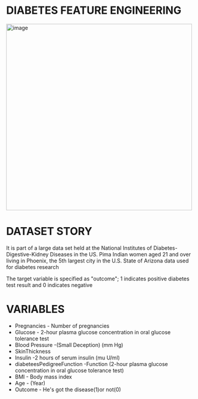 # DIABETES FEATURE ENGINEERING

<img width="498" alt="image" src="https://user-images.githubusercontent.com/101832704/168174141-56b80792-ecf5-45cc-a263-dc639b11a0f7.png">

# DATASET STORY
It is part of a large data set held at the National Institutes of Diabetes-Digestive-Kidney Diseases in the US.
Pima Indian women aged 21 and over living in Phoenix, the 5th largest city in the U.S. State of Arizona
data used for diabetes research

The target variable is specified as "outcome"; 1 indicates positive diabetes test result and 0 indicates negative

# VARIABLES
* Pregnancies - Number of pregnancies
* Glucose - 2-hour plasma glucose concentration in oral glucose tolerance test
* Blood Pressure -(Small Deception) (mm Hg)
* SkinThickness 
* Insulin -2 hours of serum insulin (mu U/ml)
* diabeteesPedigreeFunction -Function (2-hour plasma glucose concentration in oral glucose tolerance test)
* BMI - Body mass index
* Age - (Year)
* Outcome - He's got the disease(1)or not(0)
